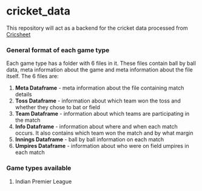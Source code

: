 # cricket_data

This repository will act as a backend for the cricket data processed from [Cricsheet](https://wwww.cricsheet.org)

### General format of each game type

Each game type has a folder with 6 files in it. These files contain ball by ball data, meta information about the game and meta information about the file itself.
The 6 files are: <br>

1. **Meta Dataframe** - meta information about the file containing match details
2. **Toss Dataframe** - information about which team won the toss and whether they chose to bat or field
3. **Team Dataframe** - information about which teams are participating in the match
4. **Info Dataframe** - information about where and when each match occurs. It also contains which team won the match and by what margin
5. **Innings Dataframe** - ball by ball information on each match
6. **Umpires Dataframe** - information about who were on field umpires in each match <br>

### Game types available <br>

1. Indian Premier League
